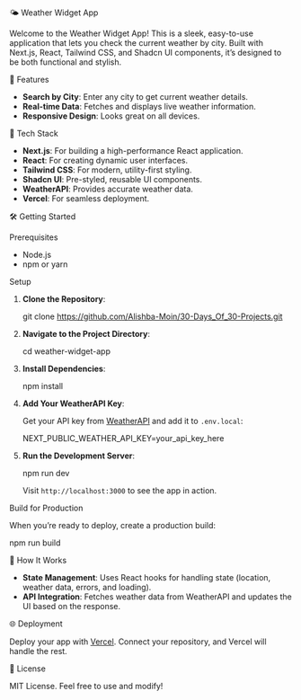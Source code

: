🌤️ Weather Widget App

Welcome to the Weather Widget App! This is a sleek, easy-to-use application that lets you check the current weather by city. Built with Next.js, React, Tailwind CSS, and Shadcn UI components, it’s designed to be both functional and stylish.

 🚀 Features

- **Search by City**: Enter any city to get current weather details.
- **Real-time Data**: Fetches and displays live weather information.
- **Responsive Design**: Looks great on all devices.

 🔧 Tech Stack

- **Next.js**: For building a high-performance React application.
- **React**: For creating dynamic user interfaces.
- **Tailwind CSS**: For modern, utility-first styling.
- **Shadcn UI**: Pre-styled, reusable UI components.
- **WeatherAPI**: Provides accurate weather data.
- **Vercel**: For seamless deployment.

 🛠️ Getting Started

Prerequisites

- Node.js 
- npm or yarn

 Setup

1. **Clone the Repository**:

   git clone https://github.com/Alishba-Moin/30-Days_Of_30-Projects.git

2. **Navigate to the Project Directory**:

   cd weather-widget-app

3. **Install Dependencies**:

   npm install


4. **Add Your WeatherAPI Key**:

   Get your API key from [WeatherAPI](https://www.weatherapi.com/) and add it to `.env.local`:

   NEXT_PUBLIC_WEATHER_API_KEY=your_api_key_here

5. **Run the Development Server**:

   npm run dev

   Visit `http://localhost:3000` to see the app in action.

Build for Production

When you’re ready to deploy, create a production build:

npm run build


🧩 How It Works

- **State Management**: Uses React hooks for handling state (location, weather data, errors, and loading).
- **API Integration**: Fetches weather data from WeatherAPI and updates the UI based on the response.

 🌐 Deployment

Deploy your app with [Vercel](https://vercel.com/). Connect your repository, and Vercel will handle the rest.

 📝 License

MIT License. Feel free to use and modify!
